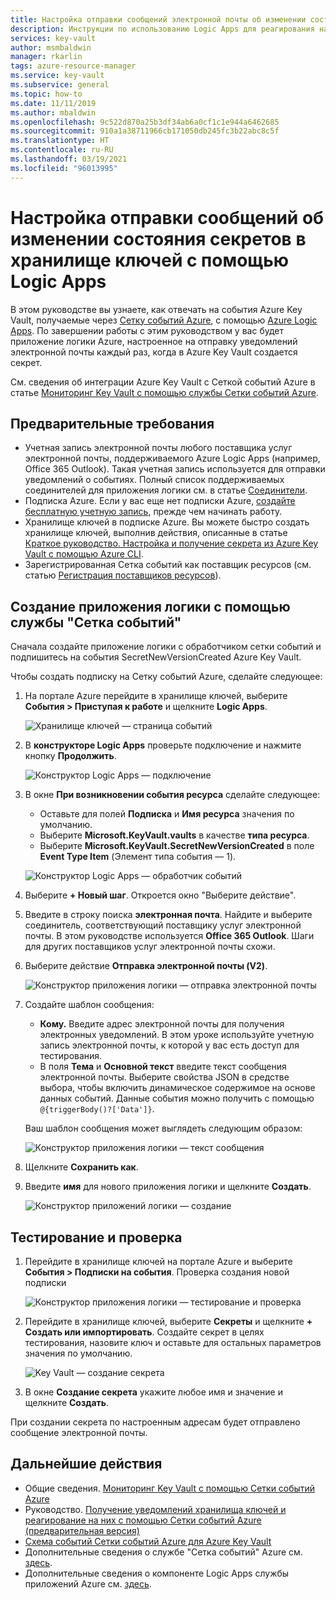 ```yaml
---
title: Настройка отправки сообщений электронной почты об изменении состояния секретов в Key Vault
description: Инструкции по использованию Logic Apps для реагирования на изменения секретов в Key Vault
services: key-vault
author: msmbaldwin
manager: rkarlin
tags: azure-resource-manager
ms.service: key-vault
ms.subservice: general
ms.topic: how-to
ms.date: 11/11/2019
ms.author: mbaldwin
ms.openlocfilehash: 9c522d870a25b3df34ab6a0cf1c1e944a6462685
ms.sourcegitcommit: 910a1a38711966cb171050db245fc3b22abc8c5f
ms.translationtype: HT
ms.contentlocale: ru-RU
ms.lasthandoff: 03/19/2021
ms.locfileid: "96013995"
---
```

# <a name="use-logic-apps-to-receive-email-about-status-changes-of-key-vault-secrets"></a>Настройка отправки сообщений об изменении состояния секретов в хранилище ключей с помощью Logic Apps

В этом руководстве вы узнаете, как отвечать на события Azure Key Vault, получаемые через [Сетку событий Azure](../../event-grid/index.yml), с помощью [Azure Logic Apps](../../logic-apps/index.yml). По завершении работы с этим руководством у вас будет приложение логики Azure, настроенное на отправку уведомлений электронной почты каждый раз, когда в Azure Key Vault создается секрет.

См. сведения об интеграции Azure Key Vault с Сеткой событий Azure в статье [Мониторинг Key Vault с помощью службы Сетки событий Azure](event-grid-overview.md).

## <a name="prerequisites"></a>Предварительные требования

- Учетная запись электронной почты любого поставщика услуг электронной почты, поддерживаемого Azure Logic Apps (например, Office 365 Outlook). Такая учетная запись используется для отправки уведомлений о событиях. Полный список поддерживаемых соединителей для приложения логики см. в статье [Соединители](/connectors).
- Подписка Azure. Если у вас еще нет подписки Azure, [создайте бесплатную учетную запись](https://azure.microsoft.com/free/?WT.mc_id=A261C142F), прежде чем начинать работу.
- Хранилище ключей в подписке Azure. Вы можете быстро создать хранилище ключей, выполнив действия, описанные в статье [Краткое руководство. Настройка и получение секрета из Azure Key Vault с помощью Azure CLI](../secrets/quick-create-cli.md).
- Зарегистрированная Сетка событий как поставщик ресурсов (см. статью [Регистрация поставщиков ресурсов](../../azure-resource-manager/management/resource-providers-and-types.md)).

## <a name="create-a-logic-app-via-event-grid"></a>Создание приложения логики с помощью службы "Сетка событий"

Сначала создайте приложение логики с обработчиком сетки событий и подпишитесь на события SecretNewVersionCreated Azure Key Vault.

Чтобы создать подписку на Сетку событий Azure, сделайте следующее:

1. На портале Azure перейдите в хранилище ключей, выберите **События > Приступая к работе** и щелкните **Logic Apps**.

    
    ![Хранилище ключей — страница событий](../media/eventgrid-logicapps-kvsubs.png)

1. В **конструкторе Logic Apps** проверьте подключение и нажмите кнопку **Продолжить**. 
 
    ![Конструктор Logic Apps — подключение](../media/eventgrid-logicappdesigner1.png)

1. В окне **При возникновении события ресурса** сделайте следующее:
    - Оставьте для полей **Подписка** и **Имя ресурса** значения по умолчанию.
    - Выберите **Microsoft.KeyVault.vaults** в качестве **типа ресурса**.
    - Выберите **Microsoft.KeyVault.SecretNewVersionCreated** в поле **Event Type Item** (Элемент типа события — 1).

    ![Конструктор Logic Apps — обработчик событий](../media/eventgrid-logicappdesigner2.png)

1. Выберите **+ Новый шаг**. Откроется окно "Выберите действие".
1. Введите в строку поиска **электронная почта**. Найдите и выберите соединитель, соответствующий поставщику услуг электронной почты. В этом руководстве используется **Office 365 Outlook**. Шаги для других поставщиков услуг электронной почты схожи.
1. Выберите действие **Отправка электронной почты (V2)**.

   ![Конструктор приложения логики — отправка электронной почты](../media/eventgrid-logicappdesigner3.png)

1. Создайте шаблон сообщения:
    - **Кому.** Введите адрес электронной почты для получения электронных уведомлений. В этом уроке используйте учетную запись электронной почты, к которой у вас есть доступ для тестирования.
    - В поля **Тема** и **Основной текст** введите текст сообщения электронной почты. Выберите свойства JSON в средстве выбора, чтобы включить динамическое содержимое на основе данных событий. Данные события можно получить с помощью `@{triggerBody()?['Data']}`.

    Ваш шаблон сообщения может выглядеть следующим образом:

    ![Конструктор приложения логики — текст сообщения](../media/eventgrid-logicappdesigner4.png)

8. Щелкните **Сохранить как**.
9. Введите **имя** для нового приложения логики и щелкните **Создать**.
    
    ![Конструктор приложений логики — создание](../media/eventgrid-logicappdesigner5.png)

## <a name="test-and-verify"></a>Тестирование и проверка

1.  Перейдите в хранилище ключей на портале Azure и выберите **События > Подписки на события**.  Проверка создания новой подписки
    
    ![Конструктор приложения логики — тестирование и проверка](../media/eventgrid-logicapps-kvnewsubs.png)

1.  Перейдите в хранилище ключей, выберите **Секреты** и щелкните **+ Создать или импортировать**. Создайте секрет в целях тестирования, назовите ключ и оставьте для остальных параметров значения по умолчанию.

    ![Key Vault — создание секрета](../media/eventgrid-logicapps-kv-create-secret.png)

1. В окне **Создание секрета** укажите любое имя и значение и щелкните **Создать**.

При создании секрета по настроенным адресам будет отправлено сообщение электронной почты.

## <a name="next-steps"></a>Дальнейшие действия

- Общие сведения. [Мониторинг Key Vault с помощью Сетки событий Azure](event-grid-overview.md)
- Руководство. [Получение уведомлений хранилища ключей и реагирование на них с помощью Сетки событий Azure (предварительная версия)](event-grid-tutorial.md)
- [Схема событий Сетки событий Azure для Azure Key Vault](../../event-grid/event-schema-key-vault.md)
- Дополнительные сведения о службе "Сетка событий" Azure см. [здесь](../../event-grid/index.yml).
- Дополнительные сведения о компоненте Logic Apps службы приложений Azure см. [здесь](../../logic-apps/index.yml).